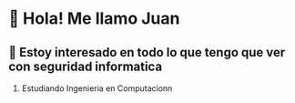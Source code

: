 # 👋 Hola! Me llamo Juan
## 👀 Estoy interesado en todo lo que tengo que ver con seguridad informatica
1. Estudiando Ingenieria en Computacionn

<!---
JuannHerna/JuannHerna is a ✨ special ✨ repository because its `README.md` (this file) appears on your GitHub profile.
You can click the Preview link to take a look at your changes.
--->
